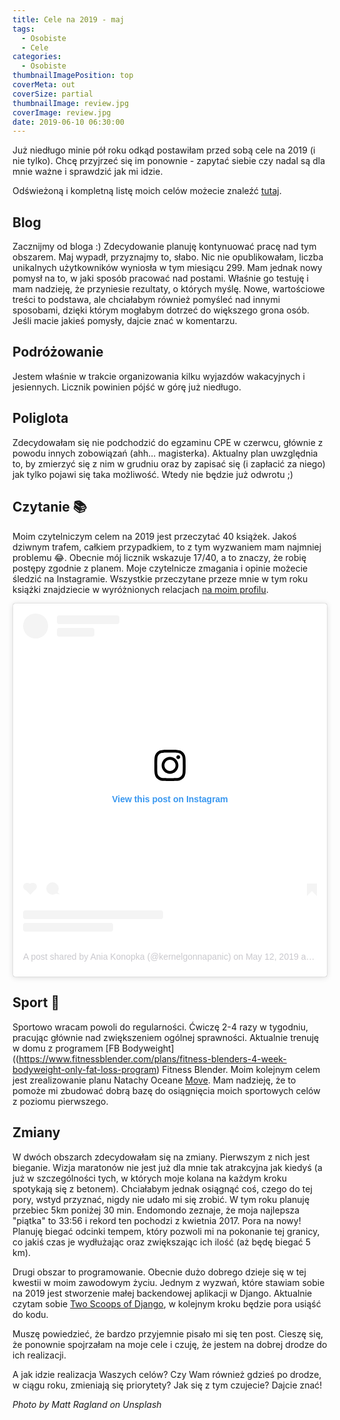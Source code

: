 ```yaml
---
title: Cele na 2019 - maj
tags:
  - Osobiste
  - Cele
categories:
  - Osobiste
thumbnailImagePosition: top
coverMeta: out
coverSize: partial
thumbnailImage: review.jpg
coverImage: review.jpg
date: 2019-06-10 06:30:00
---
```


Już niedługo minie pół roku odkąd postawiłam przed sobą cele na 2019 (i nie tylko). Chcę przyjrzeć się im ponownie - zapytać siebie czy nadal są dla mnie ważne i sprawdzić jak mi idzie. 
<!-- more -->
Odświeżoną i kompletną listę moich celów możecie znaleźć [tutaj](https://kernelgonnapanic.pl/cele).

## Blog
Zacznijmy od bloga :) Zdecydowanie planuję kontynuować pracę nad tym obszarem. Maj wypadł, przyznajmy to, słabo. Nic nie opublikowałam, liczba unikalnych użytkowników wyniosła w tym miesiącu 299. Mam jednak nowy pomysł na to, w jaki sposób pracować nad postami. Właśnie go testuję i mam nadzieję, że przyniesie rezultaty, o których myślę. Nowe, wartościowe treści to podstawa, ale chciałabym również pomyśleć nad innymi sposobami, dzięki którym mogłabym dotrzeć do większego grona osób. Jeśli macie jakieś pomysły, dajcie znać w komentarzu.

## Podróżowanie
Jestem właśnie w trakcie organizowania kilku wyjazdów wakacyjnych i jesiennych. Licznik powinien pójść w górę już niedługo.

## Poliglota
Zdecydowałam się nie podchodzić do egzaminu CPE w czerwcu, głównie z powodu innych zobowiązań (ahh... magisterka). Aktualny plan uwzględnia to, by zmierzyć się z nim w grudniu oraz by zapisać się (i zapłacić za niego) jak tylko pojawi się taka możliwość. Wtedy nie będzie już odwrotu ;)

## Czytanie 📚
Moim czytelniczym celem na 2019 jest przeczytać 40 książek. Jakoś dziwnym trafem, całkiem przypadkiem, to z tym wyzwaniem mam najmniej problemu 😂. Obecnie mój licznik wskazuje 17/40, a to znaczy, że robię postępy zgodnie z planem. Moje czytelnicze zmagania i opinie możecie śledzić na Instagramie. Wszystkie przeczytane przeze mnie w tym roku książki znajdziecie w wyróżnionych relacjach [na moim profilu](https://www.instagram.com/kernelgonnapanic/).

<blockquote class="instagram-media" data-instgrm-permalink="https://www.instagram.com/p/BxXp9pqHz6T/" data-instgrm-version="12" style=" background:#FFF; border:0; border-radius:3px; box-shadow:0 0 1px 0 rgba(0,0,0,0.5),0 1px 10px 0 rgba(0,0,0,0.15); margin: 1px; max-width:540px; min-width:326px; padding:0; width:99.375%; width:-webkit-calc(100% - 2px); width:calc(100% - 2px);"><div style="padding:16px;"> <a href="https://www.instagram.com/p/BxXp9pqHz6T/" style=" background:#FFFFFF; line-height:0; padding:0 0; text-align:center; text-decoration:none; width:100%;" target="_blank"> <div style=" display: flex; flex-direction: row; align-items: center;"> <div style="background-color: #F4F4F4; border-radius: 50%; flex-grow: 0; height: 40px; margin-right: 14px; width: 40px;"></div> <div style="display: flex; flex-direction: column; flex-grow: 1; justify-content: center;"> <div style=" background-color: #F4F4F4; border-radius: 4px; flex-grow: 0; height: 14px; margin-bottom: 6px; width: 100px;"></div> <div style=" background-color: #F4F4F4; border-radius: 4px; flex-grow: 0; height: 14px; width: 60px;"></div></div></div><div style="padding: 19% 0;"></div> <div style="display:block; height:50px; margin:0 auto 12px; width:50px;"><svg width="50px" height="50px" viewBox="0 0 60 60" version="1.1" xmlns="https://www.w3.org/2000/svg" xmlns:xlink="https://www.w3.org/1999/xlink"><g stroke="none" stroke-width="1" fill="none" fill-rule="evenodd"><g transform="translate(-511.000000, -20.000000)" fill="#000000"><g><path d="M556.869,30.41 C554.814,30.41 553.148,32.076 553.148,34.131 C553.148,36.186 554.814,37.852 556.869,37.852 C558.924,37.852 560.59,36.186 560.59,34.131 C560.59,32.076 558.924,30.41 556.869,30.41 M541,60.657 C535.114,60.657 530.342,55.887 530.342,50 C530.342,44.114 535.114,39.342 541,39.342 C546.887,39.342 551.658,44.114 551.658,50 C551.658,55.887 546.887,60.657 541,60.657 M541,33.886 C532.1,33.886 524.886,41.1 524.886,50 C524.886,58.899 532.1,66.113 541,66.113 C549.9,66.113 557.115,58.899 557.115,50 C557.115,41.1 549.9,33.886 541,33.886 M565.378,62.101 C565.244,65.022 564.756,66.606 564.346,67.663 C563.803,69.06 563.154,70.057 562.106,71.106 C561.058,72.155 560.06,72.803 558.662,73.347 C557.607,73.757 556.021,74.244 553.102,74.378 C549.944,74.521 548.997,74.552 541,74.552 C533.003,74.552 532.056,74.521 528.898,74.378 C525.979,74.244 524.393,73.757 523.338,73.347 C521.94,72.803 520.942,72.155 519.894,71.106 C518.846,70.057 518.197,69.06 517.654,67.663 C517.244,66.606 516.755,65.022 516.623,62.101 C516.479,58.943 516.448,57.996 516.448,50 C516.448,42.003 516.479,41.056 516.623,37.899 C516.755,34.978 517.244,33.391 517.654,32.338 C518.197,30.938 518.846,29.942 519.894,28.894 C520.942,27.846 521.94,27.196 523.338,26.654 C524.393,26.244 525.979,25.756 528.898,25.623 C532.057,25.479 533.004,25.448 541,25.448 C548.997,25.448 549.943,25.479 553.102,25.623 C556.021,25.756 557.607,26.244 558.662,26.654 C560.06,27.196 561.058,27.846 562.106,28.894 C563.154,29.942 563.803,30.938 564.346,32.338 C564.756,33.391 565.244,34.978 565.378,37.899 C565.522,41.056 565.552,42.003 565.552,50 C565.552,57.996 565.522,58.943 565.378,62.101 M570.82,37.631 C570.674,34.438 570.167,32.258 569.425,30.349 C568.659,28.377 567.633,26.702 565.965,25.035 C564.297,23.368 562.623,22.342 560.652,21.575 C558.743,20.834 556.562,20.326 553.369,20.18 C550.169,20.033 549.148,20 541,20 C532.853,20 531.831,20.033 528.631,20.18 C525.438,20.326 523.257,20.834 521.349,21.575 C519.376,22.342 517.703,23.368 516.035,25.035 C514.368,26.702 513.342,28.377 512.574,30.349 C511.834,32.258 511.326,34.438 511.181,37.631 C511.035,40.831 511,41.851 511,50 C511,58.147 511.035,59.17 511.181,62.369 C511.326,65.562 511.834,67.743 512.574,69.651 C513.342,71.625 514.368,73.296 516.035,74.965 C517.703,76.634 519.376,77.658 521.349,78.425 C523.257,79.167 525.438,79.673 528.631,79.82 C531.831,79.965 532.853,80.001 541,80.001 C549.148,80.001 550.169,79.965 553.369,79.82 C556.562,79.673 558.743,79.167 560.652,78.425 C562.623,77.658 564.297,76.634 565.965,74.965 C567.633,73.296 568.659,71.625 569.425,69.651 C570.167,67.743 570.674,65.562 570.82,62.369 C570.966,59.17 571,58.147 571,50 C571,41.851 570.966,40.831 570.82,37.631"></path></g></g></g></svg></div><div style="padding-top: 8px;"> <div style=" color:#3897f0; font-family:Arial,sans-serif; font-size:14px; font-style:normal; font-weight:550; line-height:18px;"> View this post on Instagram</div></div><div style="padding: 12.5% 0;"></div> <div style="display: flex; flex-direction: row; margin-bottom: 14px; align-items: center;"><div> <div style="background-color: #F4F4F4; border-radius: 50%; height: 12.5px; width: 12.5px; transform: translateX(0px) translateY(7px);"></div> <div style="background-color: #F4F4F4; height: 12.5px; transform: rotate(-45deg) translateX(3px) translateY(1px); width: 12.5px; flex-grow: 0; margin-right: 14px; margin-left: 2px;"></div> <div style="background-color: #F4F4F4; border-radius: 50%; height: 12.5px; width: 12.5px; transform: translateX(9px) translateY(-18px);"></div></div><div style="margin-left: 8px;"> <div style=" background-color: #F4F4F4; border-radius: 50%; flex-grow: 0; height: 20px; width: 20px;"></div> <div style=" width: 0; height: 0; border-top: 2px solid transparent; border-left: 6px solid #f4f4f4; border-bottom: 2px solid transparent; transform: translateX(16px) translateY(-4px) rotate(30deg)"></div></div><div style="margin-left: auto;"> <div style=" width: 0px; border-top: 8px solid #F4F4F4; border-right: 8px solid transparent; transform: translateY(16px);"></div> <div style=" background-color: #F4F4F4; flex-grow: 0; height: 12px; width: 16px; transform: translateY(-4px);"></div> <div style=" width: 0; height: 0; border-top: 8px solid #F4F4F4; border-left: 8px solid transparent; transform: translateY(-4px) translateX(8px);"></div></div></div> <div style="display: flex; flex-direction: column; flex-grow: 1; justify-content: center; margin-bottom: 24px;"> <div style=" background-color: #F4F4F4; border-radius: 4px; flex-grow: 0; height: 14px; margin-bottom: 6px; width: 224px;"></div> <div style=" background-color: #F4F4F4; border-radius: 4px; flex-grow: 0; height: 14px; width: 144px;"></div></div></a><p style=" color:#c9c8cd; font-family:Arial,sans-serif; font-size:14px; line-height:17px; margin-bottom:0; margin-top:8px; overflow:hidden; padding:8px 0 7px; text-align:center; text-overflow:ellipsis; white-space:nowrap;"><a href="https://www.instagram.com/p/BxXp9pqHz6T/" style=" color:#c9c8cd; font-family:Arial,sans-serif; font-size:14px; font-style:normal; font-weight:normal; line-height:17px; text-decoration:none;" target="_blank">A post shared by Ania Konopka (@kernelgonnapanic)</a> on <time style=" font-family:Arial,sans-serif; font-size:14px; line-height:17px;" datetime="2019-05-12T16:43:46+00:00">May 12, 2019 at 9:43am PDT</time></p></div></blockquote> <script async src="//www.instagram.com/embed.js"></script>

## Sport 💪
Sportowo wracam powoli do regularności. Ćwiczę 2-4 razy w tygodniu, pracując głównie nad zwiększeniem ogólnej sprawności. Aktualnie trenuję w domu z programem [FB Bodyweight]((https://www.fitnessblender.com/plans/fitness-blenders-4-week-bodyweight-only-fat-loss-program) Fitness Blender. Moim kolejnym celem jest zrealizowanie planu Natachy Oceane [Move](https://natachaoceane.com/training-guides). Mam nadzieję, że to pomoże mi zbudować dobrą bazę do osiągnięcia moich sportowych celów z poziomu pierwszego. 

## Zmiany
W dwóch obszarch zdecydowałam się na zmiany. Pierwszym z nich jest bieganie. Wizja maratonów nie jest już dla mnie tak atrakcyjna jak kiedyś (a już w szczególności tych, w których moje kolana na każdym kroku spotykają się z betonem). Chciałabym jednak osiągnąć coś, czego do tej pory, wstyd przyznać, nigdy nie udało mi się zrobić. W tym roku planuję przebiec 5km poniżej 30 min. Endomondo zeznaje, że moja najlepsza "piątka" to 33:56 i rekord ten pochodzi z kwietnia 2017. Pora na nowy! Planuję biegać odcinki tempem, który pozwoli mi na pokonanie tej granicy, co jakiś czas je wydłużając oraz zwiększając ich ilość (aż będę biegać 5 km).

Drugi obszar to programowanie. Obecnie dużo dobrego dzieje się w tej kwestii w moim zawodowym życiu. Jednym z wyzwań, które stawiam sobie na 2019 jest stworzenie małej backendowej aplikacji w Django. Aktualnie czytam sobie [Two Scoops of Django](https://www.twoscoopspress.com/), w kolejnym kroku będzie pora usiąść do kodu.

Muszę powiedzieć, że bardzo przyjemnie pisało mi się ten post. Cieszę się, że ponownie spojrzałam na moje cele i czuję, że jestem na dobrej drodze do ich realizacji.

A jak idzie realizacja Waszych celów? Czy Wam również gdzieś po drodze, w ciągu roku, zmieniają się priorytety? Jak się z tym czujecie? Dajcie znać!

*Photo by Matt Ragland on Unsplash*